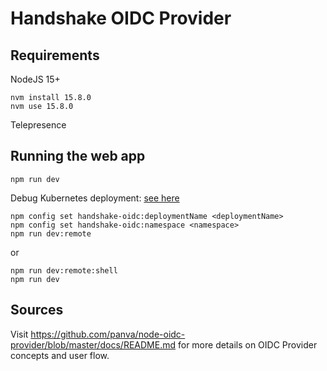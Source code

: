 # Handshake OIDC Provider

## Requirements

NodeJS 15+

```
nvm install 15.8.0
nvm use 15.8.0
```

Telepresence



## Running the web app

```
npm run dev
```

Debug Kubernetes deployment: [see here](https://nb-ops@dev.azure.com/nb-ops/namernews/_git/charts)
```
npm config set handshake-oidc:deploymentName <deploymentName>
npm config set handshake-oidc:namespace <namespace>
npm run dev:remote
```
or
```
npm run dev:remote:shell
npm run dev
```

## Sources

Visit https://github.com/panva/node-oidc-provider/blob/master/docs/README.md for more details on OIDC Provider concepts and user flow.

